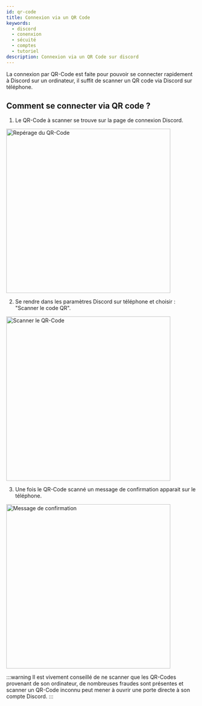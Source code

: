 ```yaml
---
id: qr-code
title: Connexion via un QR Code
keywords:
  - discord
  - conenxion
  - sécuité
  - comptes
  - tutoriel
description: Connexion via un QR Code sur discord
---
```


La connexion par QR-Code est faite pour pouvoir se connecter rapidement à Discord sur un ordinateur, il suffit de scanner un QR code via Discord sur téléphone.

## Comment se connecter via QR code ?

1) Le QR-Code à scanner se trouve sur la page de connexion Discord.

<img alt="Repérage du QR-Code" src="https://i.discord.fr/qk6O.png" width="" height="435" />

2) Se rendre dans les paramètres Discord sur téléphone et choisir : "Scanner le code QR".

<img alt="Scanner le QR-Code" src="https://i.discord.fr/j7VN.png" width="" height="435" />

3) Une fois le QR-Code scanné un message de confirmation apparait sur le téléphone.

<img alt="Message de confirmation" src="https://i.discord.fr/gUHf.png" width="" height="435" />

:::warning
Il est vivement conseillé de ne scanner que les QR-Codes provenant de son ordinateur, de nombreuses fraudes sont présentes et scanner un QR-Code inconnu peut mener à ouvrir une porte directe à son compte Discord.
:::
